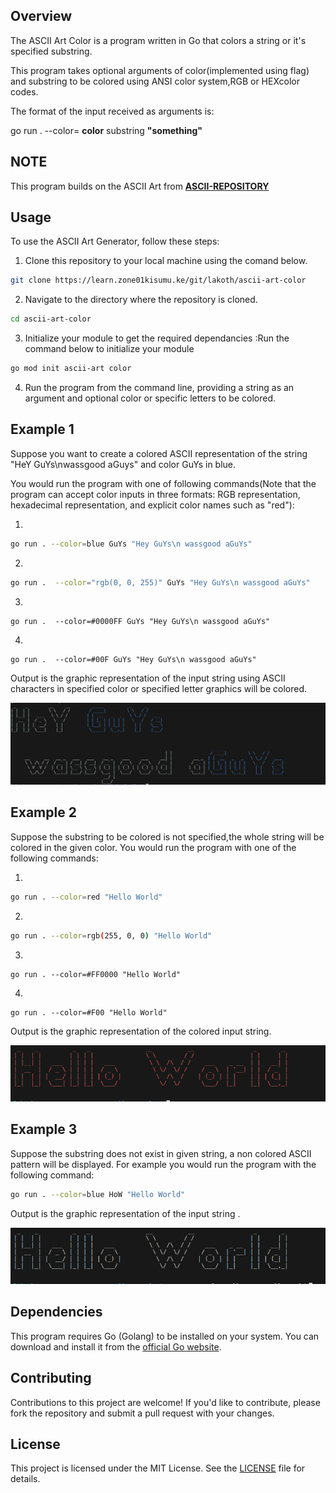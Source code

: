 ## Overview
The ASCII Art Color is a program written in Go that colors a string or it's specified substring.

This program takes optional arguments of color(implemented using flag) and substring to be colored using ANSI color system,RGB or HEXcolor codes.

The format of the input received as arguments is:

go run . --color= **color** substring **"something"**

## NOTE
This program builds on the ASCII Art from  **[ASCII-REPOSITORY](https://learn.zone01kisumu.ke/git/wyonyango/ascii-art.git)**

## Usage
To use the ASCII Art Generator, follow these steps:
1. Clone this repository to your local machine using the comand below.
``` bash
git clone https://learn.zone01kisumu.ke/git/lakoth/ascii-art-color
```

2. Navigate to the directory where the repository is cloned.
```bash
cd ascii-art-color
```

3. Initialize your module to get the required dependancies :Run the command below to initialize your module
```bash
go mod init ascii-art color
```
4. Run the program from the command line, providing a string as an argument and optional color or specific letters to be colored.


## Example 1
Suppose you want to create a colored ASCII representation of the string "HeY GuYs\nwassgood aGuys" and color GuYs in blue.

 You would run the program with one of following commands(Note that the program can accept color inputs in three formats: RGB representation, hexadecimal representation, and explicit color names such as "red"):

1.
```bash
go run . --color=blue GuYs "Hey GuYs\n wassgood aGuYs"
```
 2.
```bash
go run .  --color="rgb(0, 0, 255)" GuYs "Hey GuYs\n wassgood aGuYs"
```

3.
```
go run .  --color=#0000FF GuYs "Hey GuYs\n wassgood aGuYs"
```
4.
```
go run .  --color=#00F GuYs "Hey GuYs\n wassgood aGuYs"
```
Output is the graphic representation of the input string using ASCII characters in specified color or specified letter graphics will be colored.

![alt text](<Screenshot from 2024-06-03 17-14-33.png>)

## Example 2
Suppose the substring to be colored is not specified,the whole string will be colored in the given color. 
You would run the program with one  of the following commands:

1.
```bash
go run . --color=red "Hello World"
```
2.

```bash
go run . --color=rgb(255, 0, 0) "Hello World"
```

3. 

```
go run . --color=#FF0000 "Hello World"
```
4. 
```
go run . --color=#F00 "Hello World"
```
Output is the graphic representation of the colored input string.

![alt text](<Screenshot from 2024-06-11 15-06-18.png>)

## Example 3
Suppose the substring does not exist in given string, a non colored ASCII pattern will be displayed. 
For example you would run the program with the following command:
```bash
go run . --color=blue HoW "Hello World"
```

Output is the graphic representation of the input string .

![alt text](<Screenshot from 2024-06-11 15-16-33.png>)


## Dependencies
This program requires Go (Golang) to be installed on your system. You can download and install it from the [official Go website](https://golang.org/dl/).

## Contributing
Contributions to this project are welcome! If you'd like to contribute, please fork the repository and submit a pull request with your changes.

## License
This project is licensed under the MIT License. See the [LICENSE](LICENSE) file for details.


